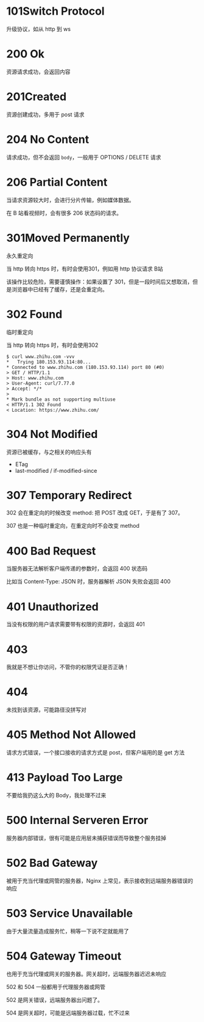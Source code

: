 # 101Switch Protocol

升级协议，如从 http 到 ws

# 200 Ok

资源请求成功，会返回内容

# 201Created

资源创建成功，多用于 post 请求

# 204 No Content

请求成功，但不会返回 `body`，一般用于 OPTIONS / DELETE 请求

# 206 Partial Content

当请求资源较大时，会进行分片传输，例如媒体数据。

在 B 站看视频时，会有很多 206 状态码的请求。

# 301Moved Permanently

永久重定向

当 http 转向 https 时，有时会使用301，例如用 http 协议请求 B站

该操作比较危险，需要谨慎操作：如果设置了 301，但是一段时间后又想取消，但是浏览器中已经有了缓存，还是会重定向。

# 302 Found

临时重定向

当 http 转向 https 时，有时会使用302

```
$ curl www.zhihu.com -vvv
*   Trying 180.153.93.114:80...
* Connected to www.zhihu.com (180.153.93.114) port 80 (#0)
> GET / HTTP/1.1
> Host: www.zhihu.com
> User-Agent: curl/7.77.0
> Accept: */*
> 
* Mark bundle as not supporting multiuse
< HTTP/1.1 302 Found
< Location: https://www.zhihu.com/
```

# 304 Not Modified

资源已被缓存，与之相关的响应头有

* ETag
* last-modified / if-modified-since

# 307 Temporary Redirect

302 会在重定向的时候改变 method: 把 POST 改成 GET，于是有了 307。

307 也是一种临时重定向，在重定向时不会改变 method

# 400 Bad Request

当服务器无法解析客户端传递的参数时，会返回 400 状态码

比如当 Content-Type: JSON 时，服务器解析 JSON 失败会返回 400

# 401 Unauthorized

当没有权限的用户请求需要带有权限的资源时，会返回 401

# 403 

我就是不想让你访问，不管你的权限凭证是否正确！

#  404

未找到该资源，可能路径没拼写对

# 405 Method Not Allowed

请求方式错误，一个接口接收的请求方式是 post，但客户端用的是 get 方法

# 413 Payload Too Large

不要给我扔这么大的 Body，我处理不过来

# 500 Internal Serveren Error

服务器内部错误，很有可能是应用层未捕获错误而导致整个服务挂掉

# 502 Bad Gateway

被用于充当代理或网管的服务器，Nginx 上常见，表示接收到远端服务器错误的响应

# 503 Service Unavailable

由于大量流量造成服务忙，稍等一下说不定就能用了

# 504 Gateway Timeout

也用于充当代理或网关的服务器。网关超时，远端服务器迟迟未响应

502 和 504 一般都用于代理服务器或网管

502 是网关错误，远端服务器出问题了。

504 是网关超时，可能是远端服务器过载，忙不过来

